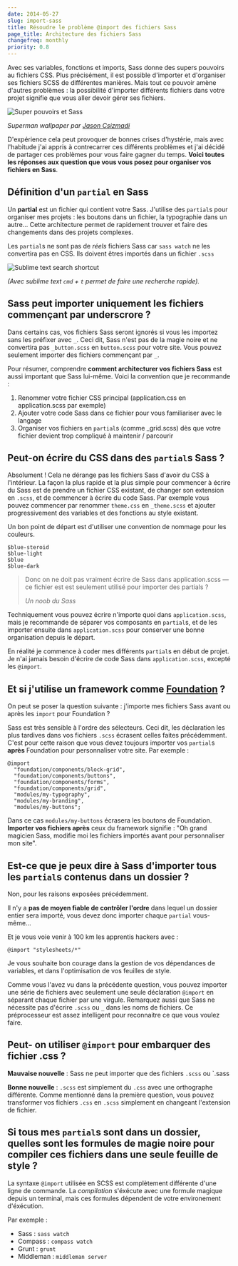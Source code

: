 ```yaml
---
date: 2014-05-27
slug: import-sass
title: Résoudre le problème @import des fichiers Sass
page_title: Architecture des fichiers Sass
changefreq: monthly
priority: 0.8
---
```


Avec ses variables, fonctions et imports, Sass donne des supers pouvoirs au fichiers CSS. Plus précisément, il est possible d'importer et d'organiser ses fichiers SCSS de différentes manières. Mais tout ce pouvoir amène d'autres problèmes : la possibilité d'importer différents fichiers dans votre projet signifie que vous aller devoir gérer ses fichiers.

![Super pouvoirs et Sass](https://farm6.staticflickr.com/5095/5449679657_46fed579c2_z.jpg)

_Superman wallpaper par [Jason Csizmadi](https://www.flickr.com/photos/dangergraphics/)_

D'expérience cela peut provoquer de bonnes crises d'hystérie, mais avec l'habitude j'ai appris à contrecarrer ces différents problèmes et j'ai décidé de partager ces problèmes pour vous faire gagner du temps. __Voici toutes les réponses aux question que vous vous posez pour organiser vos fichiers en Sass__.

## Définition d'un `partial` en Sass

Un __partial__ est un fichier qui contient votre Sass. J'utilise des `partial`s pour organiser mes projets : les boutons dans un fichier, la typographie dans un autre... Cette architecture permet de rapidement trouver et faire des changements dans des projets complexes.

Les `partial`s ne sont pas de _réels_ fichiers Sass car `sass watch` ne les convertira pas en CSS. Ils doivent êtres importés dans un fichier `.scss`

![Sublime text search shortcut](https://lh4.googleusercontent.com/-s1uPAH3rKvw/U4SDcBFVBGI/AAAAAAAAAIc/2U5QGQt_8lM/w480-h300-no/search.gif)

_(Avec sublime text `cmd` + `t` permet de faire une recherche rapide)._

## Sass peut importer uniquement les fichiers commençant par underscrore ?

Dans certains cas, vos fichiers Sass seront ignorés si vous les importez sans les préfixer avec `_`. Ceci dit, Sass n'est pas de la magie noire et ne convertira pas `_button.scss` en `button.scss` pour votre site. Vous pouvez seulement importer des fichiers commençant par `_`.

Pour résumer, comprendre __comment architecturer vos fichiers Sass__ est aussi important que Sass lui-même. Voici la convention que je recommande :

1. Renommer votre fichier CSS principal (application.css en application.scss par exemple)
2. Ajouter votre code Sass dans ce fichier pour vous familiariser avec le langage
3. Organiser vos fichiers en `partial`s (comme _grid.scss) dès que votre fichier devient trop compliqué à maintenir / parcourir

## Peut-on écrire du CSS dans des `partial`s Sass ?

Absolument ! Cela ne dérange pas les fichiers Sass d'avoir du CSS à l'intérieur. La façon la plus rapide et la plus simple pour commencer à écrire du Sass est de prendre un fichier CSS existant, de changer son extension en `.scss`, et de commencer à écrire du code Sass. Par exemple vous pouvez commencer par renommer `theme.css` en `_theme.scss` et ajouter progressivement des variables et des fonctions au style existant.

Un bon point de départ est d'utiliser une convention de nommage pour les couleurs.

    $blue-steroid
    $blue-light
    $blue
    $blue-dark

> Donc on ne doit pas vraiment écrire de Sass dans application.scss —ce fichier est est seulement utilisé pour importer des partials ?
>
> <cite>Un noob du Sass</cite>

Techniquement vous pouvez écrire n'importe quoi dans `application.scss`, mais je recommande de séparer vos composants en `partial`s, et de les importer ensuite dans `application.scss` pour conserver une bonne organisation depuis le départ.

En réalité je commence à coder mes différents `partial`s en début de projet. Je n'ai jamais besoin d'écrire de code Sass dans `application.scss`, excepté les `@import`.

## Et si j'utilise un framework comme [Foundation](http://foundation.zurb.com/) ?

On peut se poser la question suivante : j'importe mes fichiers Sass avant ou après les `import` pour Foundation ?

Sass est très sensible à l'ordre des sélecteurs. Ceci dit, les déclaration les plus tardives dans vos fichiers `.scss` écrasent celles faites précédemment. C'est pour cette raison que vous devez toujours importer vos `partial`s __après__ Foundation pour personnaliser votre site. Par exemple :

    @import
      "foundation/components/block-grid",
      "foundation/components/buttons",
      "foundation/components/forms",
      "foundation/components/grid",
      "modules/my-typography",
      "modules/my-branding",
      "modules/my-buttons";

Dans ce cas `modules/my-buttons` écrasera les boutons de Foundation. __Importer vos fichiers après__ ceux du framework signifie : "Oh grand magicien Sass, modifie moi les fichiers importés avant pour personnaliser mon site".

## Est-ce que je peux dire à Sass d'importer tous les `partial`s contenus dans un dossier ?

Non, pour les raisons exposées précédemment.

Il n'y a __pas de moyen fiable de contrôler l'ordre__ dans lequel un dossier entier sera importé, vous devez donc importer chaque `partial` vous-même...

Et je vous voie venir à 100 km les apprentis hackers avec :

    @import "stylesheets/*"

Je vous souhaite bon courage dans la gestion de vos dépendances de variables, et dans l'optimisation de vos feuilles de style.

Comme vous l'avez vu dans la précédente question, vous pouvez importer une série de fichiers avec seulement une seule déclaration `@import` en séparant chaque fichier par une virgule. Remarquez aussi que Sass ne nécessite pas d'écrire `.scss` ou `_` dans les noms de fichiers. Ce préprocesseur est assez intelligent pour reconnaitre ce que vous voulez faire.

## Peut- on utiliser `@import` pour embarquer des fichier .css ?

__Mauvaise nouvelle__ : Sass ne peut importer que des fichiers `.scss` ou `.sass

__Bonne nouvelle__ : `.scss` est simplement du `.css` avec une orthographe différente. Comme mentionné dans la première question, vous pouvez transformer vos fichiers `.css` en `.scss` simplement en changeant l'extension de fichier.

## Si tous mes `partial`s sont dans un dossier, quelles sont les formules de magie noire pour compiler ces fichiers dans une seule feuille de style ?

La syntaxe `@import` utilisée en SCSS est complètement différente d'une ligne de commande. La _compilation_ s'éxécute avec une formule magique depuis un terminal, mais ces formules dépendent de votre environement d'éxécution.

Par exemple :

- Sass : `sass watch`
- Compass : `compass watch`
- Grunt : `grunt`
- Middleman : `middleman server`
